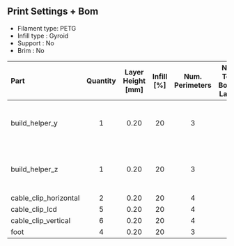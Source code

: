 ## Print Settings + Bom 


* Filament type: PETG
* Infill type : Gyroid 
* Support : No
* Brim : No



| Part | Quantity | Layer<br/>Height<br/>[mm] | Infill [%] | Num.<br/>Perimeters | Num.<br/>Top / Bottom<br/>Layers | Note |
|:-----|:--------:|:-------------------------:|:----------:|:-------------------:|:--------------------------------:|:-----|
| build_helper_y         | 1 | 0.20 | 20 | 3 | 5 | :warning: Print a single part                     |
| build_helper_z         | 1 | 0.20 | 20 | 3 | 5 | :warning: Print a single part                     |
| cable_clip_horizontal  | 2 | 0.20 | 20 | 4 | 5 |                                                   |
| cable_clip_lcd         | 5 | 0.20 | 20 | 4 | 5 |                                                   |
| cable_clip_vertical    | 6 | 0.20 | 20 | 4 | 5 |                                                   |
| foot                   | 4 | 0.20 | 20 | 3 | 5 |                                                   |

